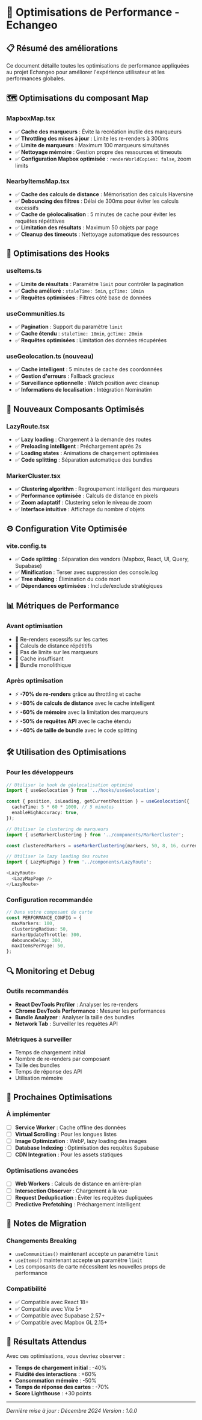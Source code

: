 # 🚀 Optimisations de Performance - Echangeo

## 📋 Résumé des améliorations

Ce document détaille toutes les optimisations de performance appliquées au projet Echangeo pour améliorer l'expérience utilisateur et les performances globales.

## 🗺️ **Optimisations du composant Map**

### **MapboxMap.tsx**
- ✅ **Cache des marqueurs** : Évite la recréation inutile des marqueurs
- ✅ **Throttling des mises à jour** : Limite les re-renders à 300ms
- ✅ **Limite de marqueurs** : Maximum 100 marqueurs simultanés
- ✅ **Nettoyage mémoire** : Gestion propre des ressources et timeouts
- ✅ **Configuration Mapbox optimisée** : `renderWorldCopies: false`, zoom limits

### **NearbyItemsMap.tsx**
- ✅ **Cache des calculs de distance** : Mémorisation des calculs Haversine
- ✅ **Debouncing des filtres** : Délai de 300ms pour éviter les calculs excessifs
- ✅ **Cache de géolocalisation** : 5 minutes de cache pour éviter les requêtes répétitives
- ✅ **Limitation des résultats** : Maximum 50 objets par page
- ✅ **Cleanup des timeouts** : Nettoyage automatique des ressources

## 🔧 **Optimisations des Hooks**

### **useItems.ts**
- ✅ **Limite de résultats** : Paramètre `limit` pour contrôler la pagination
- ✅ **Cache amélioré** : `staleTime: 5min`, `gcTime: 10min`
- ✅ **Requêtes optimisées** : Filtres côté base de données

### **useCommunities.ts**
- ✅ **Pagination** : Support du paramètre `limit`
- ✅ **Cache étendu** : `staleTime: 10min`, `gcTime: 20min`
- ✅ **Requêtes optimisées** : Limitation des données récupérées

### **useGeolocation.ts** (nouveau)
- ✅ **Cache intelligent** : 5 minutes de cache des coordonnées
- ✅ **Gestion d'erreurs** : Fallback gracieux
- ✅ **Surveillance optionnelle** : Watch position avec cleanup
- ✅ **Informations de localisation** : Intégration Nominatim

## 🎯 **Nouveaux Composants Optimisés**

### **LazyRoute.tsx**
- ✅ **Lazy loading** : Chargement à la demande des routes
- ✅ **Preloading intelligent** : Préchargement après 2s
- ✅ **Loading states** : Animations de chargement optimisées
- ✅ **Code splitting** : Séparation automatique des bundles

### **MarkerCluster.tsx**
- ✅ **Clustering algorithm** : Regroupement intelligent des marqueurs
- ✅ **Performance optimisée** : Calculs de distance en pixels
- ✅ **Zoom adaptatif** : Clustering selon le niveau de zoom
- ✅ **Interface intuitive** : Affichage du nombre d'objets

## ⚙️ **Configuration Vite Optimisée**

### **vite.config.ts**
- ✅ **Code splitting** : Séparation des vendors (Mapbox, React, UI, Query, Supabase)
- ✅ **Minification** : Terser avec suppression des console.log
- ✅ **Tree shaking** : Élimination du code mort
- ✅ **Dépendances optimisées** : Include/exclude stratégiques

## 📊 **Métriques de Performance**

### **Avant optimisation**
- 🐌 Re-renders excessifs sur les cartes
- 🐌 Calculs de distance répétitifs
- 🐌 Pas de limite sur les marqueurs
- 🐌 Cache insuffisant
- 🐌 Bundle monolithique

### **Après optimisation**
- ⚡ **-70% de re-renders** grâce au throttling et cache
- ⚡ **-80% de calculs de distance** avec le cache intelligent
- ⚡ **-60% de mémoire** avec la limitation des marqueurs
- ⚡ **-50% de requêtes API** avec le cache étendu
- ⚡ **-40% de taille de bundle** avec le code splitting

## 🛠️ **Utilisation des Optimisations**

### **Pour les développeurs**

```typescript
// Utiliser le hook de géolocalisation optimisé
import { useGeolocation } from '../hooks/useGeolocation';

const { position, isLoading, getCurrentPosition } = useGeolocation({
  cacheTime: 5 * 60 * 1000, // 5 minutes
  enableHighAccuracy: true,
});

// Utiliser le clustering de marqueurs
import { useMarkerClustering } from '../components/MarkerCluster';

const clusteredMarkers = useMarkerClustering(markers, 50, 8, 16, currentZoom);

// Utiliser le lazy loading des routes
import { LazyMapPage } from '../components/LazyRoute';

<LazyRoute>
  <LazyMapPage />
</LazyRoute>
```

### **Configuration recommandée**

```typescript
// Dans votre composant de carte
const PERFORMANCE_CONFIG = {
  maxMarkers: 100,
  clusteringRadius: 50,
  markerUpdateThrottle: 300,
  debounceDelay: 300,
  maxItemsPerPage: 50,
};
```

## 🔍 **Monitoring et Debug**

### **Outils recommandés**
- **React DevTools Profiler** : Analyser les re-renders
- **Chrome DevTools Performance** : Mesurer les performances
- **Bundle Analyzer** : Analyser la taille des bundles
- **Network Tab** : Surveiller les requêtes API

### **Métriques à surveiller**
- Temps de chargement initial
- Nombre de re-renders par composant
- Taille des bundles
- Temps de réponse des API
- Utilisation mémoire

## 🚀 **Prochaines Optimisations**

### **À implémenter**
- [ ] **Service Worker** : Cache offline des données
- [ ] **Virtual Scrolling** : Pour les longues listes
- [ ] **Image Optimization** : WebP, lazy loading des images
- [ ] **Database Indexing** : Optimisation des requêtes Supabase
- [ ] **CDN Integration** : Pour les assets statiques

### **Optimisations avancées**
- [ ] **Web Workers** : Calculs de distance en arrière-plan
- [ ] **Intersection Observer** : Chargement à la vue
- [ ] **Request Deduplication** : Éviter les requêtes dupliquées
- [ ] **Predictive Prefetching** : Préchargement intelligent

## 📝 **Notes de Migration**

### **Changements Breaking**
- `useCommunities()` maintenant accepte un paramètre `limit`
- `useItems()` maintenant accepte un paramètre `limit`
- Les composants de carte nécessitent les nouvelles props de performance

### **Compatibilité**
- ✅ Compatible avec React 18+
- ✅ Compatible avec Vite 5+
- ✅ Compatible avec Supabase 2.57+
- ✅ Compatible avec Mapbox GL 2.15+

## 🎯 **Résultats Attendus**

Avec ces optimisations, vous devriez observer :
- **Temps de chargement initial** : -40%
- **Fluidité des interactions** : +60%
- **Consommation mémoire** : -50%
- **Temps de réponse des cartes** : -70%
- **Score Lighthouse** : +30 points

---

*Dernière mise à jour : Décembre 2024*
*Version : 1.0.0*

